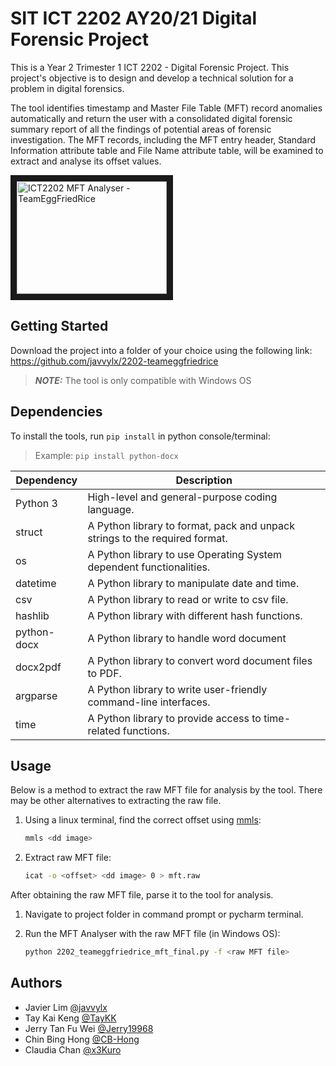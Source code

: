 # SIT ICT 2202 AY20/21 Digital Forensic Project
This is a Year 2 Trimester 1 ICT 2202 - Digital Forensic Project. This project's objective is to design and develop a technical solution for a problem in digital forensics.

The tool identifies timestamp and Master File Table (MFT) record anomalies automatically and return the user with a consolidated digital forensic summary report of all the findings of potential areas of forensic investigation. The MFT records, including the MFT entry header, Standard Information attribute table and File Name attribute table, will be examined to extract and analyse its offset values.

<a href="http://www.youtube.com/watch?feature=player_embedded&v=2RpdTD4ShGE" target="_blank"><img src="https://img.youtube.com/vi/2RpdTD4ShGE/maxresdefault.jpg" 
alt="ICT2202 MFT Analyser - TeamEggFriedRice" width="240" height="180" border="10" /></a>

## Getting Started
Download the project into a folder of your choice using the following link:
https://github.com/javvylx/2202-teameggfriedrice
> **_NOTE:_** The tool is only compatible with Windows OS

## Dependencies

To install the tools, run `pip install` in python console/terminal:
> Example: `pip install python-docx`

| Dependency | Description                                                                 |
|------------|-----------------------------------------------------------------------------|
| Python 3   | High-level and general-purpose coding language.                             |
| struct     | A Python library to format, pack and unpack strings to the required format. |
| os         | A Python library to use Operating System dependent functionalities.         |
| datetime   | A Python library to manipulate date and time.                               |
| csv        | A Python library to read or write to csv file.                              |
| hashlib    | A Python library with different hash functions.                             |
| python-docx| A Python library to handle word document                                    |
| docx2pdf   | A Python library to convert word document files to PDF.                     |
| argparse   | A Python library to write user-friendly command-line interfaces.            |
| time       | A Python library to provide access to time-related functions.               |

## Usage
Below is a method to extract the raw MFT file for analysis by the tool. There may be other alternatives to extracting the raw file.
1. Using a linux terminal, find the correct offset using [mmls](http://www.sleuthkit.org/sleuthkit/man/mmls.html):

	```sh
	mmls <dd image>
	```

2. Extract raw MFT file:

	```sh
	icat -o <offset> <dd image> 0 > mft.raw
	```

After obtaining the raw MFT file, parse it to the tool for analysis.

1. Navigate to project folder in command prompt or pycharm terminal.

2. Run the MFT Analyser with the raw MFT file (in Windows OS): 

	```sh
	python 2202_teameggfriedrice_mft_final.py -f <raw MFT file>
	``` 

## Authors
- Javier Lim [@javvylx](https://github.com/javvylx)
- Tay Kai Keng [@TayKK](https://github.com/TayKK)
- Jerry Tan Fu Wei [@Jerry19968](https://github.com/Jerry19968)
- Chin Bing Hong [@CB-Hong](https://github.com/CB-Hong)
- Claudia Chan [@x3Kuro](https://github.com/x3Kuro)